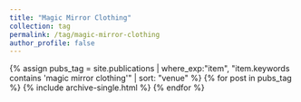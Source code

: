 ```yaml
---
title: "Magic Mirror Clothing"
collection: tag
permalink: /tag/magic-mirror-clothing
author_profile: false
---
```

{% assign pubs_tag = site.publications | where_exp:"item", "item.keywords contains 'magic mirror clothing'" | sort: "venue" %}
{% for post in pubs_tag %}
  {% include archive-single.html %}
{% endfor %}